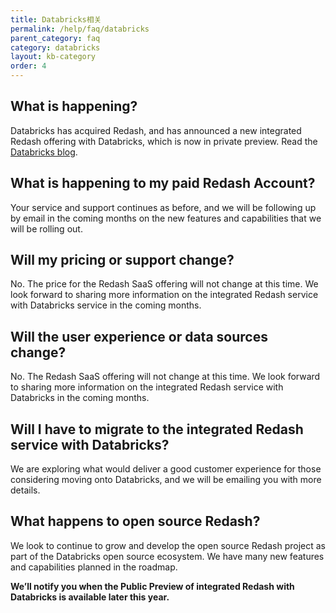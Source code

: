 ```yaml
---
title: Databricks相关
permalink: /help/faq/databricks
parent_category: faq
category: databricks
layout: kb-category
order: 4
---
```


## What is happening?
Databricks has acquired Redash, and has announced a new integrated Redash offering with Databricks, which is now in private preview. Read the [Databricks blog](https://databricks.com/blog/2020/06/24/welcoming-redash-to-databricks).

## What is happening to my paid Redash Account?
Your service and support continues as before, and we will be following up by email in the coming months on the new features and capabilities that we will be rolling out.

## Will my pricing or support change?
No. The price for the Redash SaaS offering will not change at this time. We look forward to sharing more information on the integrated Redash service with Databricks service in the coming months.

## Will the user experience or data sources change?
No. The Redash SaaS offering will not change at this time. We look forward to sharing more information on the integrated Redash service with Databricks in the coming months.

## Will I have to migrate to the integrated Redash service with Databricks?
We are exploring what would deliver a good customer experience for those considering moving onto Databricks, and we will be emailing you with more details.

## What happens to open source Redash?
We look to continue to grow and develop the open source Redash project as part of the Databricks open source ecosystem. We have many new features and capabilities planned in the roadmap.

**We’ll notify you when the Public Preview of integrated Redash with Databricks is available later this year.**
